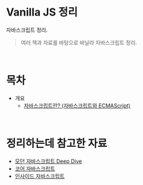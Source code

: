 # Vanilla JS 정리
자바스크립트 정리.

> 여러 책과 자료를 바탕으로 바닐라 자바스크립트 정리.

<br>

# 목차

* 개요
  * [자바스크립트란? (자바스크립트와 ECMAScript)](./개요/자바스크립트란.md)
  
<br>

# 정리하는데 참고한 자료
* [모던 자바스크립트 Deep Dive](http://www.yes24.com/Product/Goods/92742567)
* [코어 자바스크립트](http://www.yes24.com/Product/Goods/78586788)
* [인사이드 자바스크립트](http://www.yes24.com/Cooperate/Naver/welcomeNaver.aspx?pageNo=1&goodsNo=11781589)
